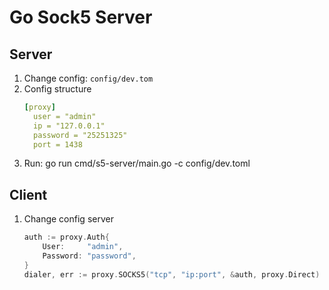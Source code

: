 # Go Sock5 Server
## Server
1. Change config: ```config/dev.tom```
2. Config structure
    ```yaml
    [proxy]
      user = "admin"
      ip = "127.0.0.1"
      password = "25251325"
      port = 1438
     ```
3. Run: go run cmd/s5-server/main.go -c config/dev.toml
## Client
1. Change config server
    ```go
   auth := proxy.Auth{
		User:     "admin",
		Password: "password",
	}
	dialer, err := proxy.SOCKS5("tcp", "ip:port", &auth, proxy.Direct)
   ```
